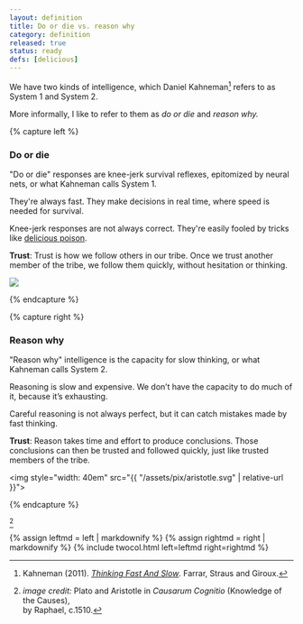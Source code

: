 ```yaml
---
layout: definition
title: Do or die vs. reason why
category: definition
released: true
status: ready
defs: [delicious]
---
```


We have two kinds of intelligence, which Daniel Kahneman[^1] refers to
as System 1 and System 2.

More informally, I like to refer to them as *do or die* and *reason why.*

[^1]: Kahneman (2011). [*Thinking Fast And Slow*](https://www.amazon.com/dp/0374533555/). Farrar, Straus and Giroux.

{% capture left %}

### Do or die
"Do or die" responses are knee-jerk survival reflexes, epitomized by neural nets,
or what Kahneman calls System 1.

They're always fast. They make decisions in real time, where speed is needed for survival.

Knee-jerk responses are not always correct. They're easily fooled by 
tricks like [delicious poison](delicious). 

**Trust**: Trust is how we follow others in our tribe. Once we trust another
member of the tribe, we follow them quickly, without hesitation or
thinking.

<img src="{{ site.url }}/assets/pix/follow-ant.svg"/>

{% endcapture %}

{% capture right %}

### Reason why

"Reason why" intelligence is the capacity for slow thinking, or what
Kahneman calls System 2.

Reasoning is slow and expensive. We don’t have the capacity to do
much of it, because it’s exhausting.

Careful reasoning is not always perfect, but it can catch mistakes
made by fast thinking.

**Trust**: Reason takes time and effort to produce conclusions. Those
conclusions can then be trusted and followed quickly, just like
trusted members of the tribe.


<img style="width: 40em" src="{{ "/assets/pix/aristotle.svg" | relative-url }}">

{% endcapture %}

<style>
#fnref\:2 { display: none}
</style>

[^2]

[^2]: *image credit:* Plato and Aristotle in <i>Causarum Cognitio</i> (Knowledge of the Causes), <br/>by Raphael, c.1510.


{% assign leftmd = left | markdownify %}
{% assign rightmd = right | markdownify %}
{% include twocol.html left=leftmd right=rightmd %}
